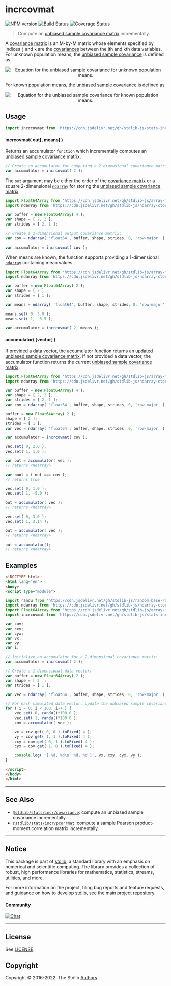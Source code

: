 <!--

@license Apache-2.0

Copyright (c) 2018 The Stdlib Authors.

Licensed under the Apache License, Version 2.0 (the "License");
you may not use this file except in compliance with the License.
You may obtain a copy of the License at

   http://www.apache.org/licenses/LICENSE-2.0

Unless required by applicable law or agreed to in writing, software
distributed under the License is distributed on an "AS IS" BASIS,
WITHOUT WARRANTIES OR CONDITIONS OF ANY KIND, either express or implied.
See the License for the specific language governing permissions and
limitations under the License.

-->

# incrcovmat

[![NPM version][npm-image]][npm-url] [![Build Status][test-image]][test-url] [![Coverage Status][coverage-image]][coverage-url] <!-- [![dependencies][dependencies-image]][dependencies-url] -->

> Compute an [unbiased sample covariance matrix][covariance-matrix] incrementally.

<section class="intro">

A [covariance matrix][covariance-matrix] is an M-by-M matrix whose elements specified by indices `j` and `k` are the [covariances][covariance-matrix] between the jth and kth data variables. For unknown population means, the [unbiased sample covariance][covariance-matrix] is defined as

<!-- <equation class="equation" label="eq:unbiased_sample_covariance_unknown_means" align="center" raw="\operatorname{cov_{jkn}} = \frac{1}{n-1} \sum_{i=0}^{n-1} (x_{ij} - \bar{x}_{jn})(x_{ik} - \bar{x}_{kn})" alt="Equation for the unbiased sample covariance for unknown population means."> -->

<div class="equation" align="center" data-raw-text="\operatorname{cov_{jkn}} = \frac{1}{n-1} \sum_{i=0}^{n-1} (x_{ij} - \bar{x}_{jn})(x_{ik} - \bar{x}_{kn})" data-equation="eq:unbiased_sample_covariance_unknown_means">
    <img src="https://cdn.jsdelivr.net/gh/stdlib-js/stdlib@49d8cabda84033d55d7b8069f19ee3dd8b8d1496/lib/node_modules/@stdlib/stats/incr/covmat/docs/img/equation_unbiased_sample_covariance_unknown_means.svg" alt="Equation for the unbiased sample covariance for unknown population means.">
    <br>
</div>

<!-- </equation> -->

For known population means, the [unbiased sample covariance][covariance-matrix] is defined as

<!-- <equation class="equation" label="eq:unbiased_sample_covariance_known_means" align="center" raw="\operatorname{cov_{jkn}} = \frac{1}{n} \sum_{i=0}^{n-1} (x_{ij} - \mu_{j})(x_{ik} - \mu_{k})" alt="Equation for the unbiased sample covariance for known population means."> -->

<div class="equation" align="center" data-raw-text="\operatorname{cov_{jkn}} = \frac{1}{n} \sum_{i=0}^{n-1} (x_{ij} - \mu_{j})(x_{ik} - \mu_{k})" data-equation="eq:unbiased_sample_covariance_known_means">
    <img src="https://cdn.jsdelivr.net/gh/stdlib-js/stdlib@566f739b0d9a5b720546f84f74de841b8d5e0c54/lib/node_modules/@stdlib/stats/incr/covmat/docs/img/equation_unbiased_sample_covariance_known_means.svg" alt="Equation for the unbiased sample covariance for known population means.">
    <br>
</div>

<!-- </equation> --> 

</section>

<!-- /.intro -->



<section class="usage">

## Usage

```javascript
import incrcovmat from 'https://cdn.jsdelivr.net/gh/stdlib-js/stats-incr-covmat@esm/index.mjs';
```

#### incrcovmat( out\[, means] )

Returns an accumulator `function` which incrementally computes an [unbiased sample covariance matrix][covariance-matrix].

```javascript
// Create an accumulator for computing a 2-dimensional covariance matrix:
var accumulator = incrcovmat( 2 );
```

The `out` argument may be either the order of the [covariance matrix][covariance-matrix] or a square 2-dimensional [`ndarray`][@stdlib/ndarray/ctor] for storing the [unbiased sample covariance matrix][covariance-matrix].

```javascript
import Float64Array from 'https://cdn.jsdelivr.net/gh/stdlib-js/array-float64@esm/index.mjs';
import ndarray from 'https://cdn.jsdelivr.net/gh/stdlib-js/ndarray-ctor@esm/index.mjs';

var buffer = new Float64Array( 4 );
var shape = [ 2, 2 ];
var strides = [ 2, 1 ];

// Create a 2-dimensional output covariance matrix:
var cov = ndarray( 'float64', buffer, shape, strides, 0, 'row-major' );

var accumulator = incrcovmat( cov );
```

When means are known, the function supports providing a 1-dimensional [`ndarray`][@stdlib/ndarray/ctor] containing mean values.

```javascript
import Float64Array from 'https://cdn.jsdelivr.net/gh/stdlib-js/array-float64@esm/index.mjs';
import ndarray from 'https://cdn.jsdelivr.net/gh/stdlib-js/ndarray-ctor@esm/index.mjs';

var buffer = new Float64Array( 2 );
var shape = [ 2 ];
var strides = [ 1 ];

var means = ndarray( 'float64', buffer, shape, strides, 0, 'row-major' );

means.set( 0, 3.0 );
means.set( 1, -5.5 );

var accumulator = incrcovmat( 2, means );
```

#### accumulator( \[vector] )

If provided a data vector, the accumulator function returns an updated [unbiased sample covariance matrix][covariance-matrix]. If not provided a data vector, the accumulator function returns the current [unbiased sample covariance matrix][covariance-matrix].

```javascript
import Float64Array from 'https://cdn.jsdelivr.net/gh/stdlib-js/array-float64@esm/index.mjs';
import ndarray from 'https://cdn.jsdelivr.net/gh/stdlib-js/ndarray-ctor@esm/index.mjs';

var buffer = new Float64Array( 4 );
var shape = [ 2, 2 ];
var strides = [ 2, 1 ];
var cov = ndarray( 'float64', buffer, shape, strides, 0, 'row-major' );

buffer = new Float64Array( 2 );
shape = [ 2 ];
strides = [ 1 ];
var vec = ndarray( 'float64', buffer, shape, strides, 0, 'row-major' );

var accumulator = incrcovmat( cov );

vec.set( 0, 2.0 );
vec.set( 1, 1.0 );

var out = accumulator( vec );
// returns <ndarray>

var bool = ( out === cov );
// returns true

vec.set( 0, 1.0 );
vec.set( 1, -5.0 );

out = accumulator( vec );
// returns <ndarray>

vec.set( 0, 3.0 );
vec.set( 1, 3.14 );

out = accumulator( vec );
// returns <ndarray>

out = accumulator();
// returns <ndarray>
```

</section>

<!-- /.usage -->

<section class="notes">

</section>

<!-- /.notes -->

<section class="examples">

## Examples

<!-- eslint no-undef: "error" -->

```html
<!DOCTYPE html>
<html lang="en">
<body>
<script type="module">

import randu from 'https://cdn.jsdelivr.net/gh/stdlib-js/random-base-randu@esm/index.mjs';
import ndarray from 'https://cdn.jsdelivr.net/gh/stdlib-js/ndarray-ctor@esm/index.mjs';
import Float64Array from 'https://cdn.jsdelivr.net/gh/stdlib-js/array-float64@esm/index.mjs';
import incrcovmat from 'https://cdn.jsdelivr.net/gh/stdlib-js/stats-incr-covmat@esm/index.mjs';

var cov;
var cxy;
var cyx;
var vx;
var vy;
var i;

// Initialize an accumulator for a 2-dimensional covariance matrix:
var accumulator = incrcovmat( 2 );

// Create a 1-dimensional data vector:
var buffer = new Float64Array( 2 );
var shape = [ 2 ];
var strides = [ 1 ];

var vec = ndarray( 'float64', buffer, shape, strides, 0, 'row-major' );

// For each simulated data vector, update the unbiased sample covariance matrix...
for ( i = 0; i < 100; i++ ) {
    vec.set( 0, randu()*100.0 );
    vec.set( 1, randu()*100.0 );
    cov = accumulator( vec );

    vx = cov.get( 0, 0 ).toFixed( 4 );
    vy = cov.get( 1, 1 ).toFixed( 4 );
    cxy = cov.get( 0, 1 ).toFixed( 4 );
    cyx = cov.get( 1, 0 ).toFixed( 4 );

    console.log( '[ %d, %d\n  %d, %d ]', vx, cxy, cyx, vy );
}

</script>
</body>
</html>
```

</section>

<!-- /.examples -->

<!-- Section for related `stdlib` packages. Do not manually edit this section, as it is automatically populated. -->

<section class="related">

* * *

## See Also

-   <span class="package-name">[`@stdlib/stats/incr/covariance`][@stdlib/stats/incr/covariance]</span><span class="delimiter">: </span><span class="description">compute an unbiased sample covariance incrementally.</span>
-   <span class="package-name">[`@stdlib/stats/incr/pcorrmat`][@stdlib/stats/incr/pcorrmat]</span><span class="delimiter">: </span><span class="description">compute a sample Pearson product-moment correlation matrix incrementally.</span>

</section>

<!-- /.related -->

<!-- Section for all links. Make sure to keep an empty line after the `section` element and another before the `/section` close. -->


<section class="main-repo" >

* * *

## Notice

This package is part of [stdlib][stdlib], a standard library with an emphasis on numerical and scientific computing. The library provides a collection of robust, high performance libraries for mathematics, statistics, streams, utilities, and more.

For more information on the project, filing bug reports and feature requests, and guidance on how to develop [stdlib][stdlib], see the main project [repository][stdlib].

#### Community

[![Chat][chat-image]][chat-url]

---

## License

See [LICENSE][stdlib-license].


## Copyright

Copyright &copy; 2016-2022. The Stdlib [Authors][stdlib-authors].

</section>

<!-- /.stdlib -->

<!-- Section for all links. Make sure to keep an empty line after the `section` element and another before the `/section` close. -->

<section class="links">

[npm-image]: http://img.shields.io/npm/v/@stdlib/stats-incr-covmat.svg
[npm-url]: https://npmjs.org/package/@stdlib/stats-incr-covmat

[test-image]: https://github.com/stdlib-js/stats-incr-covmat/actions/workflows/test.yml/badge.svg?branch=main
[test-url]: https://github.com/stdlib-js/stats-incr-covmat/actions/workflows/test.yml?query=branch:main

[coverage-image]: https://img.shields.io/codecov/c/github/stdlib-js/stats-incr-covmat/main.svg
[coverage-url]: https://codecov.io/github/stdlib-js/stats-incr-covmat?branch=main

<!--

[dependencies-image]: https://img.shields.io/david/stdlib-js/stats-incr-covmat.svg
[dependencies-url]: https://david-dm.org/stdlib-js/stats-incr-covmat/main

-->

[chat-image]: https://img.shields.io/gitter/room/stdlib-js/stdlib.svg
[chat-url]: https://gitter.im/stdlib-js/stdlib/

[stdlib]: https://github.com/stdlib-js/stdlib

[stdlib-authors]: https://github.com/stdlib-js/stdlib/graphs/contributors

[umd]: https://github.com/umdjs/umd
[es-module]: https://developer.mozilla.org/en-US/docs/Web/JavaScript/Guide/Modules

[deno-url]: https://github.com/stdlib-js/stats-incr-covmat/tree/deno
[umd-url]: https://github.com/stdlib-js/stats-incr-covmat/tree/umd
[esm-url]: https://github.com/stdlib-js/stats-incr-covmat/tree/esm
[branches-url]: https://github.com/stdlib-js/stats-incr-covmat/blob/main/branches.md

[stdlib-license]: https://raw.githubusercontent.com/stdlib-js/stats-incr-covmat/main/LICENSE

[covariance-matrix]: https://en.wikipedia.org/wiki/Covariance_matrix

[@stdlib/ndarray/ctor]: https://github.com/stdlib-js/ndarray-ctor/tree/esm

<!-- <related-links> -->

[@stdlib/stats/incr/covariance]: https://github.com/stdlib-js/stats-incr-covariance/tree/esm

[@stdlib/stats/incr/pcorrmat]: https://github.com/stdlib-js/stats-incr-pcorrmat/tree/esm

<!-- </related-links> -->

</section>

<!-- /.links -->
